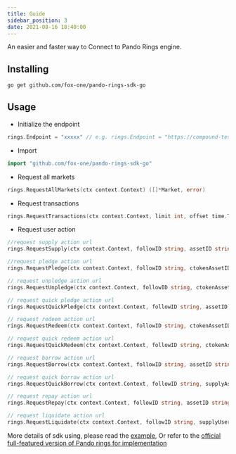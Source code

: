 ```yaml
---
title: Guide
sidebar_position: 3
date: 2021-08-16 18:40:00
---
```


An easier and faster way to Connect to Pando Rings engine.

## Installing

```sh
go get github.com/fox-one/pando-rings-sdk-go
```

## Usage

* Initialize the endpoint

```go
rings.Endpoint = "xxxxx" // e.g. rings.Endpoint = "https://compound-test-api.fox.one"
```

* Import

```go
import "github.com/fox-one/pando-rings-sdk-go"
```

* Request all markets

```go
rings.RequestAllMarkets(ctx context.Context) ([]*Market, error)
```

* Request transactions
```go
rings.RequestTransactions(ctx context.Context, limit int, offset time.Time) ([]*Transaction, error)
```

* Request user action
```go
//request supply action url
rings.RequestSupply(ctx context.Context, followID string, assetID string, amount decimal.Decimal) (string, string, error)

//request pledge action url
rings.RequestPledge(ctx context.Context, followID string, ctokenAssetID string, amount decimal.Decimal) (string, string, error)

// request unpledge action url
rings.RequestUnpledge(ctx context.Context, followID string, ctokenAssetID string, ctokenAmount decimal.Decimal) (string, string, error)

// request quick pledge action url
rings.RequestQuickPledge(ctx context.Context, followID string, assetID string, amount decimal.Decimal) (string, string, error)

// request redeem action url
rings.RequestRedeem(ctx context.Context, followID string, ctokenAssetID string, redeemAmount decimal.Decimal) (string, string, error)

// request quick redeem action url
rings.RequestQuickRedeem(ctx context.Context, followID string, ctokenAssetID string, redeemAmount decimal.Decimal) (string, string, error)

// request borrow action url
rings.RequestBorrow(ctx context.Context, followID string, assetID string, borrowAmount decimal.Decimal) (string, string, error)

// request quick borrow action url
rings.RequestQuickBorrow(ctx context.Context, followID string, supplyAssetID string, supplyAmount decimal.Decimal, borrowAssetID string, borrowAmount decimal.Decimal) (string, string, error)

// request repay action url
rings.RequestRepay(ctx context.Context, followID string, assetID string, amount decimal.Decimal) (string, string, error)

// request liquidate action url
rings.RequestLiquidate(ctx context.Context, followID string, supplyUserID string, supplyCTokenAssetID string, borrowAssetID string, repayAmount decimal.Decimal) (string, string, error)

```

More details of sdk using, please read the [example](https://github.com/fox-one/pando-rings-sdk-go/tree/main/example), Or refer to the [official full-featured version of Pando rings for implementation](https://github.com/fox-one/compound-app)